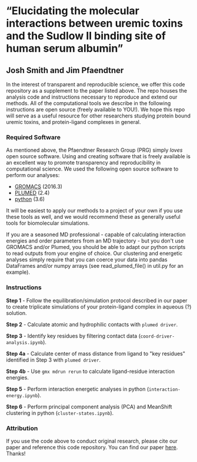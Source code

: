 # “Elucidating the molecular interactions between uremic toxins and the Sudlow II binding site of human serum albumin”
Josh Smith and Jim Pfaendtner
---

In the interest of transparent and reproducible science, we offer this code repository as a supplement to the paper listed above. The repo houses the analysis code and instructions necessary to reproduce and extend our methods. All of the computational tools we describe in the following instructions are open source (freely available to YOU!). We hope this repo will serve as a useful resource for other researchers studying protein bound uremic toxins, and protein-ligand complexes in general.

### Required Software

As mentioned above, the Pfaendtner Research Group (PRG) simply _loves_ open source software. Using and creating software that is freely available is an excellent way to promote transparency and reproducibility in computational science. We used the following open source software to perform our analyses:

- [GROMACS](http://www.gromacs.org/) (2016.3)
- [PLUMED](https://www.plumed.org/) (2.4)
- [python](https://www.python.org/) (3.6)

It will be easiest to apply our methods to a project of your own if you use these tools as well, and we would recommend these as generally useful tools for biomolecular simulations. 

If you are a seasoned MD professional - capable of calculating interaction energies and order parameters from an MD trajectory - but you don't use GROMACS and/or Plumed, you should be able to adapt our python scripts to read outputs from your engine of choice. Our clustering and energetic analyses simply require that you can coerce your data into pandas DataFrames and/or numpy arrays (see read_plumed_file() in util.py for an example). 


### Instructions

__Step 1__ - Follow the equilibration/simulation protocol described in our paper to create triplicate simulations of your protein-ligand complex in aqueous (?) solution.

__Step 2__ - Calculate atomic and hydrophilic contacts with `plumed driver`.

__Step 3__ - Identify key residues by filtering contact data (`coord-driver-analysis.ipynb`).

__Step 4a__ - Calculate center of mass distance from ligand to "key residues" identified in Step 3 with `plumed driver`.

__Step 4b__ - Use `gmx mdrun rerun` to calculate ligand-residue interaction energies.

__Step 5__ - Perform interaction energetic analyses in python (`interaction-energy.ipynb`).

__Step 6__ - Perform principal component analysis (PCA) and MeanShift clustering in python (`cluster-states.ipynb`).




### Attribution

If you use the code above to conduct original research, please cite our paper and reference this code repository. You can find our paper [here](https://doi.org/10.1021/acs.jpcb.0c02015). Thanks!

